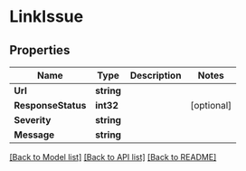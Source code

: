 # LinkIssue

## Properties

Name | Type | Description | Notes
------------ | ------------- | ------------- | -------------
**Url** | **string** |  | 
**ResponseStatus** | **int32** |  | [optional] 
**Severity** | **string** |  | 
**Message** | **string** |  | 

[[Back to Model list]](../README#documentation-for-models) [[Back to API list]](../README#documentation-for-api-endpoints) [[Back to README]](../README)


